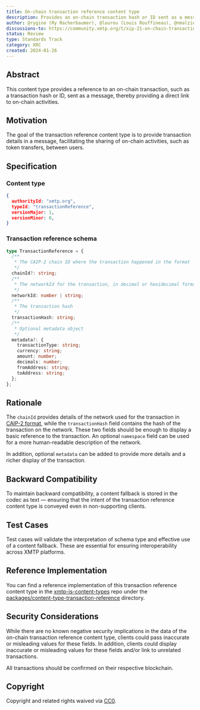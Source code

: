 ```yaml
---
title: On-chain transaction reference content type
description: Provides an on-chain transaction hash or ID sent as a message.
author: @rygine (Ry Racherbaumer), @lourou (Louis Rouffineau), @nmalzieu (Noé Malzieu), @galligan (Matt Galligan), @nakajima (Pat Nakajima), @yash-luna (Yash Lunagaria)
discussions-to: https://community.xmtp.org/t/xip-21-on-chain-transaction-reference-content-type/532
status: Review
type: Standards Track
category: XRC
created: 2024-01-26
---
```


## Abstract

This content type provides a reference to an on-chain transaction, such as a transaction hash or ID, sent as a message, thereby providing a direct link to on-chain activities.

## Motivation

The goal of the transaction reference content type is to provide transaction details in a message, facilitating the sharing of on-chain activities, such as token transfers, between users.

## Specification

### Content type

```json
{
  authorityId: "xmtp.org",
  typeId: "transactionReference",
  versionMajor: 1,
  versionMinor: 0,
}
```

### Transaction reference schema

```ts
type TransactionReference = {
  /**
   * The CAIP-2 chain ID where the transaction happened in the format `<namespace>:<reference>`
   */
  chainId?: string;
  /**
   * The networkId for the transaction, in decimal or hexidecimal format
   */
  networkId: number | string;
  /**
   * The transaction hash
   */
  transactionHash: string;
  /**
   * Optional metadata object
   */
  metadata?: {
    transactionType: string;
    currency: string;
    amount: number;
    decimals: number;
    fromAddress: string;
    toAddress: string;
  };
};
```

## Rationale

The `chainId` provides details of the network used for the transaction in [CAIP-2 format](https://github.com/ChainAgnostic/CAIPs/blob/main/CAIPs/caip-2.md), while the `transactionHash` field contains the hash of the transaction on the network. These two fields should be enough to display a basic reference to the transaction. An optional `namespace` field can be used for a more human-readable description of the network.

In addition, optional `metadata` can be added to provide more details and a richer display of the transaction.

## Backward Compatibility

To maintain backward compatibility, a content fallback is stored in the codec as text — ensuring that the intent of the transaction reference content type is conveyed even in non-supporting clients.

## Test Cases

Test cases will validate the interpretation of schema type and effective use of a content fallback. These are essential for ensuring interoperability across XMTP platforms.

## Reference Implementation

You can find a reference implementation of this transaction reference content type in the [xmtp-js-content-types](https://github.com/xmtp/xmtp-js-content-types) repo under the [packages/content-type-transaction-reference](https://github.com/xmtp/xmtp-js-content-types/tree/main/packages/content-type-transaction-reference) directory.

## Security Considerations

While there are no known negative security implications in the data of the on-chain transaction reference content type, clients could pass inaccurate or misleading values for these fields. In addition, clients could display inaccurate or misleading values for these fields and/or link to unrelated transactions.

All transactions should be confirmed on their respective blockchain.

## Copyright

Copyright and related rights waived via [CC0](https://creativecommons.org/publicdomain/zero/1.0/).
